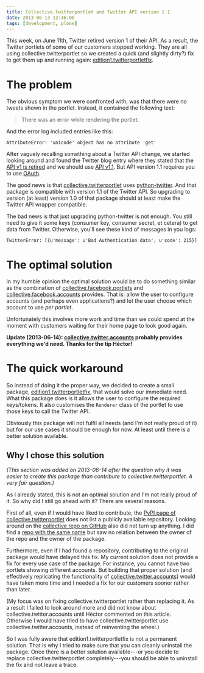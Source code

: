 ```yaml
---
title: Collective.twitterportlet and Twitter API version 1.1
date: 2013-06-13 12:46:00
tags: [development, plone]
---
```


This week, on June 11th, Twitter retired version 1 of their API. As a
result, the Twitter portlets of some of our customers stopped
working. They are all using collective.twitterportlet so we created a
quick (and slightly dirty?) fix to get them up and running again:
[edition1.twitterportletfix](https://pypi.python.org/pypi/edition1.twitterportletfix).

# The problem

The obvious symptom we were confronted with, was that there were no
tweets shown in the portlet. Instead, it contained the following text:

<blockquote><p>There was an error while rendering the portlet.</p></blockquote>

And the error log included entries like this:

    AttributeError: 'unicode' object has no attribute 'get'

After vaguely recalling something about a Twitter API change, we
started looking around and found the Twitter blog entry where they
stated that the
[API v1 is retired](https://dev.twitter.com/blog/api-v1-is-retired)
and we should use
[API v1.1](https://dev.twitter.com/docs/api/1.1/overview). But API
version 1.1 requires you to use
[OAuth](https://dev.twitter.com/docs/auth/oauth/faq).

The good news is that
[collective.twitterportlet](https://pypi.python.org/pypi/collective.twitterportlet/)
uses
[python-twitter](https://pypi.python.org/pypi/python-twitter/). And
that package is compatible with version 1.1 of the Twitter API. So
upgrading to version (at least) version 1.0 of that package should at
least make the Twitter API wrapper compatible.

The bad news is that just upgrading python-twitter is not enough. You
still need to give it some keys (consumer key, consumer secret,
et cetera) to get data from Twitter. Otherwise, you'll see these kind
of messages in you logs:

    TwitterError: [{u'message': u'Bad Authentication data', u'code': 215}]

# The optimal solution

In my humble opinion the optimal solution would be to do something
similar as the combination of
[collective.facebook.portlets](https://pypi.python.org/pypi/collective.facebook.portlets)
and
[collective.facebook.accounts](https://pypi.python.org/pypi/collective.facebook.accounts)
provides. That is: allow the user to configure accounts (and perhaps
even applications?) and let the user choose which account to use *per
portlet*.

Unfortunately this involves more work and time than we could spend at
the moment with customers waiting for their home page to look good
again.

**Update (2013-06-14):
[collective.twitter.accounts](https://pypi.python.org/pypi/collective.twitter.accounts)
probably provides everything we'd need. Thanks for the tip Héctor!**

# The quick workaround

So instead of doing it the proper way, we decided to create a small
package,
[edition1.twitterportletfix](https://pypi.python.org/pypi/edition1.twitterportletfix),
that would solve our immediate need. What this package does is it
allows the user to configure the required keys/tokens. It also
customises the `Renderer` class of the portlet to use those keys to
call the Twitter API.

Obviously this package will not fulfil all needs (and I'm not really
proud of it) but for our use cases it should be enough for now. At
least until there is a better solution available.

## Why I chose this solution

*(This section was added on 2013-06-14 after the question why it was
easier to create this package than contribute to
collective.twitterportlet. A very fair question.)*

As I already stated, this is not an optimal solution and I'm not
really proud of it. So why did I still go ahead with it? There are
several reasons.

First of all, even if I would have liked to contribute, the
[PyPI page of collective.twitterportlet](https://pypi.python.org/pypi/collective.twitterportlet/)
does not list a publicly available repository. Looking around on the
[collective repo on GitHub](https://github.com/collective) also did
not turn up anything. I did find a
[repo with the same name](https://github.com/muellert/collective.twitterportlet)
but saw no relation between the owner of the repo and the owner of the
package.

Furthermore, even if I had found a repository, contributing to the
original package would have delayed this fix. My current solution does
not provide a fix for every use case of the package. For instance, you
cannot have two portlets showing different accounts. But building that
proper solution (and effectively replicating the functionality of
[collective.twitter.accounts](https://pypi.python.org/pypi/collective.twitter.accounts))
would have taken more time and I needed a fix for our customers sooner
rather than later.

(My focus was on fixing collective.twitterportlet rather than
replacing it. As a result I failed to look around more and did not
know about collective.twitter.accounts until Héctor commented on this
article. Otherwise I would have tried to have
collective.twitterportlet use collective.twitter.accounts, instead of
reinventing the wheel.)

So I was fully aware that edition1.twitterportletfix is not a
permanent solution. That is why I tried to make sure that you can
cleanly uninstall the package. Once there is a better solution
available---or you decide to replace collective.twitterportlet
completely---you should be able to uninstall the fix and not leave a
trace.
